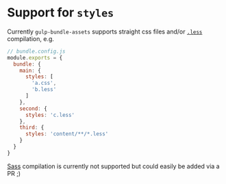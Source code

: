 # Support for `styles`

Currently `gulp-bundle-assets` supports straight css files and/or [`.less`](http://lesscss.org/) compilation, e.g.

```js
// bundle.config.js
module.exports = {
  bundle: {
    main: {
      styles: [
        'a.css',
        'b.less'
      ]
    },
    second: {
      styles: 'c.less'
    },
    third: {
      styles: 'content/**/*.less'
    }
  }
}
```

[Sass](http://sass-lang.com/) compilation is currently not supported but could easily be added via a PR ;)